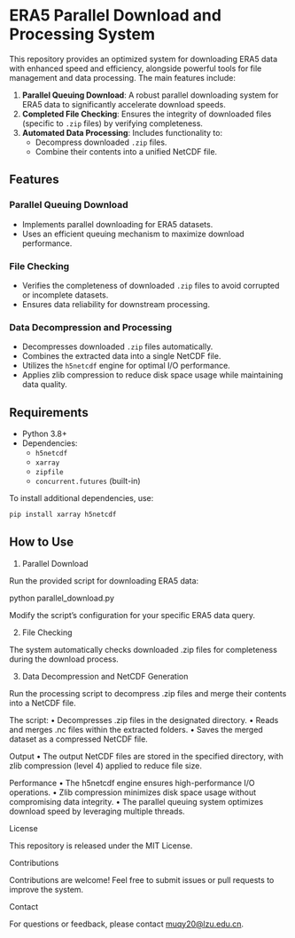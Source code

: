 # ERA5 Parallel Download and Processing System

This repository provides an optimized system for downloading ERA5 data with enhanced speed and efficiency, alongside powerful tools for file management and data processing. The main features include:

1. **Parallel Queuing Download**: A robust parallel downloading system for ERA5 data to significantly accelerate download speeds.
2. **Completed File Checking**: Ensures the integrity of downloaded files (specific to `.zip` files) by verifying completeness.
3. **Automated Data Processing**: Includes functionality to:
   - Decompress downloaded `.zip` files.
   - Combine their contents into a unified NetCDF file.

## Features

### Parallel Queuing Download
- Implements parallel downloading for ERA5 datasets.
- Uses an efficient queuing mechanism to maximize download performance.

### File Checking
- Verifies the completeness of downloaded `.zip` files to avoid corrupted or incomplete datasets.
- Ensures data reliability for downstream processing.

### Data Decompression and Processing
- Decompresses downloaded `.zip` files automatically.
- Combines the extracted data into a single NetCDF file.
- Utilizes the `h5netcdf` engine for optimal I/O performance.
- Applies zlib compression to reduce disk space usage while maintaining data quality.

## Requirements
- Python 3.8+
- Dependencies:
  - `h5netcdf`
  - `xarray`
  - `zipfile`
  - `concurrent.futures` (built-in)

To install additional dependencies, use:
```bash
pip install xarray h5netcdf
```

## How to Use

1. Parallel Download

Run the provided script for downloading ERA5 data:

python parallel_download.py

Modify the script’s configuration for your specific ERA5 data query.

2. File Checking

The system automatically checks downloaded .zip files for completeness during the download process.

3. Data Decompression and NetCDF Generation

Run the processing script to decompress .zip files and merge their contents into a NetCDF file.

The script:
•	Decompresses .zip files in the designated directory.
•	Reads and merges .nc files within the extracted folders.
•	Saves the merged dataset as a compressed NetCDF file.

Output
•	The output NetCDF files are stored in the specified directory, with zlib compression (level 4) applied to reduce file size.

Performance
•	The h5netcdf engine ensures high-performance I/O operations.
•	Zlib compression minimizes disk space usage without compromising data integrity.
•	The parallel queuing system optimizes download speed by leveraging multiple threads.

License

This repository is released under the MIT License.

Contributions

Contributions are welcome! Feel free to submit issues or pull requests to improve the system.

Contact

For questions or feedback, please contact muqy20@lzu.edu.cn.
